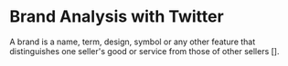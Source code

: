 # Brand Analysis with Twitter

A brand is a name, term, design, symbol or any other feature that distinguishes one seller's good or service from those of other sellers [].